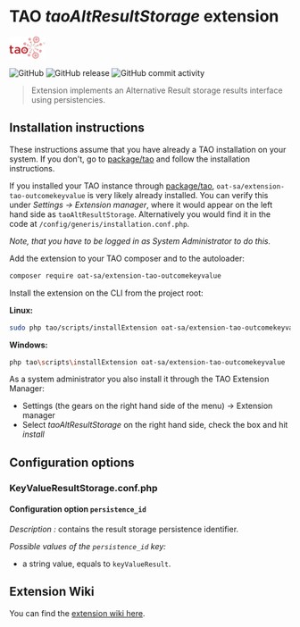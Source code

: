 # TAO _taoAltResultStorage_ extension

![TAO Logo](https://github.com/oat-sa/taohub-developer-guide/raw/master/resources/tao-logo.png)

![GitHub](https://img.shields.io/github/license/oat-sa/extension-tao-outcomekeyvalue.svg)
![GitHub release](https://img.shields.io/github/release/oat-sa/extension-tao-outcomekeyvalue.svg)
![GitHub commit activity](https://img.shields.io/github/commit-activity/y/oat-sa/extension-tao-outcomekeyvalue.svg)

> Extension implements an Alternative Result storage results interface using persistencies.

## Installation instructions

These instructions assume that you have already a TAO installation on your system. If you don't, go to
[package/tao](https://github.com/oat-sa/package-tao) and follow the installation instructions.

If you installed your TAO instance through [package/tao](https://github.com/oat-sa/package-tao),
`oat-sa/extension-tao-outcomekeyvalue` is very likely already installed. You can verify this under _Settings -> Extension
manager_, where it would appear on the left hand side as `taoAltResultStorage`. Alternatively you would find it in
the code at `/config/generis/installation.conf.php`.

_Note, that you have to be logged in as System Administrator to do this._

Add the extension to your TAO composer and to the autoloader:
```bash
composer require oat-sa/extension-tao-outcomekeyvalue
```

Install the extension on the CLI from the project root:

**Linux:**
```bash
sudo php tao/scripts/installExtension oat-sa/extension-tao-outcomekeyvalue
```

**Windows:**
```bash
php tao\scripts\installExtension oat-sa/extension-tao-outcomekeyvalue
```

As a system administrator you also install it through the TAO Extension Manager:
- Settings (the gears on the right hand side of the menu) -> Extension manager
- Select _taoAltResultStorage_ on the right hand side, check the box and hit _install_

<!-- Uncomment and describe if applicable
## REST API
[](https://openapi.taotesting.com/viewer/?url=https://raw.githubusercontent.com/oat-sa/extension-tao-outcomekeyvalue/master/doc/rest.json)
-->

<!-- Uncomment and describe if applicable
## LTI Endpoints
-->

## Configuration options

### KeyValueResultStorage.conf.php

#### Configuration option `persistence_id`

*Description :* contains the result storage persistence identifier.

*Possible values of the `persistence_id` key:* 
* a string value, equals to `keyValueResult`.

## Extension Wiki
You can find the [extension wiki here](https://github.com/oat-sa/extension-tao-outcomekeyvalue/wiki).
